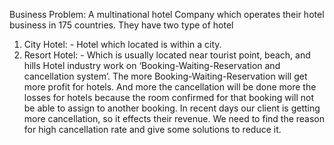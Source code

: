 Business Problem:
A multinational hotel Company which operates their hotel business in 175 countries. They have two type of hotel 
1) City Hotel: - Hotel which located is within a city.
2) Resort Hotel: - Which is usually located near tourist point, beach, and hills
Hotel industry work on ‘Booking-Waiting-Reservation and cancellation system’. The more Booking-Waiting-Reservation
will get more profit for hotels. And more the cancellation will be done more the losses for hotels because the room
confirmed for that booking will not be able to assign to another booking. In recent days our client is getting more cancellation,
so it effects their revenue. We need to find the reason for high cancellation rate and give some solutions to reduce it.
